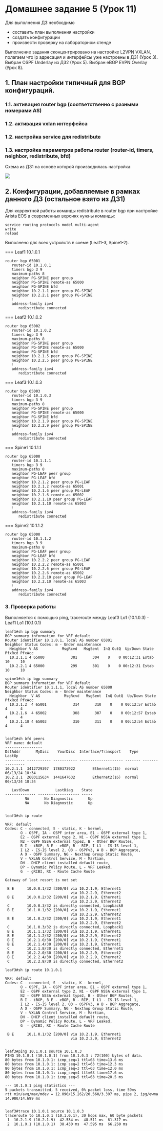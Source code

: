 # Домашнее задание 5 (Урок 11)

Для выполнения ДЗ необходимо
- составить план выполнения настройки
- создать конфигурации
- произвести проверку на лабораторном стенде

Выполнение задания сконцентрировано на настройке L2VPN VXLAN, полагаем что ip адресация и интерфейсы уже настроены в ДЗ1 (Урок 3).
Выбран OSPF Underlay из ДЗ2 (Урок 5).
Выбран eBGP EVPN Overlay (Урок 8).

## 1. План настройки типичный для BGP конфигураций.

### 1.1. активация router bgp (соответственно с разными номерами AS)
### 1.2. активация vxlan интерфейса
### 1.2. настройка service для redistribute
### 1.3. настройка параметров работы router (router-id, timers, neighbor, redistribute, bfd)


Схема из ДЗ1 на основе которой производилась настройка

![](pictures/Topo.PNG)

## 2. Конфигурации, добавляемые в рамках данного ДЗ (остальное взято из ДЗ1)

Для корректной работы команды redistribute в router bgp при настройке Arista EOS в современных версиях нужны команды:

```
service routing protocols model multi-agent
write
reload
```

Выполнено для всех устройств в схеме (Leaf1-3, Spine1-2).

=== Leaf1 10.1.0.1

```
router bgp 65001
   router-id 10.1.0.1
   timers bgp 3 9
   maximum-paths 8
   neighbor PG-SPINE peer group
   neighbor PG-SPINE remote-as 65000
   neighbor PG-SPINE bfd
   neighbor 10.2.1.1 peer group PG-SPINE
   neighbor 10.2.2.1 peer group PG-SPINE
   !
   address-family ipv4
      redistribute connected
```

=== Leaf2 10.1.0.2

```
router bgp 65002
   router-id 10.1.0.2
   timers bgp 3 9
   maximum-paths 8
   neighbor PG-SPINE peer group
   neighbor PG-SPINE remote-as 65000
   neighbor PG-SPINE bfd
   neighbor 10.2.1.5 peer group PG-SPINE
   neighbor 10.2.2.5 peer group PG-SPINE
   !
   address-family ipv4
      redistribute connected
```

=== Leaf3 10.1.0.3

```
router bgp 65003
   router-id 10.1.0.3
   timers bgp 3 9
   maximum-paths 8
   neighbor PG-SPINE peer group
   neighbor PG-SPINE remote-as 65000
   neighbor PG-SPINE bfd
   neighbor 10.2.1.9 peer group PG-SPINE
   neighbor 10.2.2.9 peer group PG-SPINE
   !
   address-family ipv4
      redistribute connected
```

=== Spine1 10.1.1.1

```
router bgp 65000
   router-id 10.1.1.1
   timers bgp 3 9
   maximum-paths 8
   neighbor PG-LEAF peer group
   neighbor PG-LEAF bfd
   neighbor 10.2.1.2 peer group PG-LEAF
   neighbor 10.2.1.2 remote-as 65001
   neighbor 10.2.1.6 peer group PG-LEAF
   neighbor 10.2.1.6 remote-as 65002
   neighbor 10.2.1.10 peer group PG-LEAF
   neighbor 10.2.1.10 remote-as 65003
   !
   address-family ipv4
      redistribute connected
```

=== Spine2 10.1.1.2

```
router bgp 65000
   router-id 10.1.1.2
   timers bgp 3 9
   maximum-paths 8
   neighbor PG-LEAF peer group
   neighbor PG-LEAF bfd
   neighbor 10.2.2.2 peer group PG-LEAF
   neighbor 10.2.2.2 remote-as 65001
   neighbor 10.2.2.6 peer group PG-LEAF
   neighbor 10.2.2.6 remote-as 65002
   neighbor 10.2.2.10 peer group PG-LEAF
   neighbor 10.2.2.10 remote-as 65003
   !
   address-family ipv4
      redistribute connected
```

### 3. Проверка работы

Выполняется с помощью ping, traceroute между Leaf3 Lo1 (10.1.0.3) - Leaf1 Lo1 (10.1.0.1)

~~~
leaf1#sh ip bgp summary
BGP summary information for VRF default
Router identifier 10.1.0.1, local AS number 65001
Neighbor Status Codes: m - Under maintenance
  Neighbor V AS           MsgRcvd   MsgSent  InQ OutQ  Up/Down State   PfxRcd PfxAcc
  10.2.1.1 4 65000            301       304    0    0 00:12:31 Estab   10     10
  10.2.2.1 4 65000            299       301    0    0 00:12:31 Estab   10     10

spine1#sh ip bgp summary
BGP summary information for VRF default
Router identifier 10.1.1.1, local AS number 65000
Neighbor Status Codes: m - Under maintenance
  Neighbor  V AS           MsgRcvd   MsgSent  InQ OutQ  Up/Down State   PfxRcd PfxAcc
  10.2.1.2  4 65001            314       310    0    0 00:12:57 Estab   4      4
  10.2.1.6  4 65002            308       307    0    0 00:12:57 Estab   4      4
  10.2.1.10 4 65003            310       311    0    0 00:12:54 Estab   4      4


leaf1#sh bfd peers
VRF name: default
-----------------
DstAddr       MyDisc    YourDisc  Interface/Transport    Type           LastUp
--------- ----------- ----------- -------------------- ------- ----------------
10.2.1.1  3412729397  1780373922        Ethernet1(15)  normal   06/13/24 18:34
10.2.2.1  2603115634  1441647632        Ethernet2(16)  normal   06/13/24 18:34

   LastDown            LastDiag    State
-------------- ------------------- -----
         NA       No Diagnostic       Up
         NA       No Diagnostic       Up


leaf3#sh ip route

VRF: default
Codes: C - connected, S - static, K - kernel,
       O - OSPF, IA - OSPF inter area, E1 - OSPF external type 1,
       E2 - OSPF external type 2, N1 - OSPF NSSA external type 1,
       N2 - OSPF NSSA external type2, B - Other BGP Routes,
       B I - iBGP, B E - eBGP, R - RIP, I L1 - IS-IS level 1,
       I L2 - IS-IS level 2, O3 - OSPFv3, A B - BGP Aggregate,
       A O - OSPF Summary, NG - Nexthop Group Static Route,
       V - VXLAN Control Service, M - Martian,
       DH - DHCP client installed default route,
       DP - Dynamic Policy Route, L - VRF Leaked,
       G  - gRIBI, RC - Route Cache Route

Gateway of last resort is not set

 B E      10.0.0.1/32 [200/0] via 10.2.1.9, Ethernet1
                              via 10.2.2.9, Ethernet2
 B E      10.0.0.2/32 [200/0] via 10.2.1.9, Ethernet1
                              via 10.2.2.9, Ethernet2
 C        10.0.0.3/32 is directly connected, Loopback0
 B E      10.1.0.1/32 [200/0] via 10.2.1.9, Ethernet1
                              via 10.2.2.9, Ethernet2
 B E      10.1.0.2/32 [200/0] via 10.2.1.9, Ethernet1
                              via 10.2.2.9, Ethernet2
 C        10.1.0.3/32 is directly connected, Loopback1
 B E      10.1.1.1/32 [200/0] via 10.2.1.9, Ethernet1
 B E      10.1.1.2/32 [200/0] via 10.2.2.9, Ethernet2
 B E      10.2.1.0/30 [200/0] via 10.2.1.9, Ethernet1
 B E      10.2.1.4/30 [200/0] via 10.2.1.9, Ethernet1
 C        10.2.1.8/30 is directly connected, Ethernet1
 B E      10.2.2.0/30 [200/0] via 10.2.2.9, Ethernet2
 B E      10.2.2.4/30 [200/0] via 10.2.2.9, Ethernet2
 C        10.2.2.8/30 is directly connected, Ethernet2

leaf3#sh ip route 10.1.0.1

VRF: default
Codes: C - connected, S - static, K - kernel,
       O - OSPF, IA - OSPF inter area, E1 - OSPF external type 1,
       E2 - OSPF external type 2, N1 - OSPF NSSA external type 1,
       N2 - OSPF NSSA external type2, B - Other BGP Routes,
       B I - iBGP, B E - eBGP, R - RIP, I L1 - IS-IS level 1,
       I L2 - IS-IS level 2, O3 - OSPFv3, A B - BGP Aggregate,
       A O - OSPF Summary, NG - Nexthop Group Static Route,
       V - VXLAN Control Service, M - Martian,
       DH - DHCP client installed default route,
       DP - Dynamic Policy Route, L - VRF Leaked,
       G  - gRIBI, RC - Route Cache Route

 B E      10.1.0.1/32 [200/0] via 10.2.1.9, Ethernet1
                              via 10.2.2.9, Ethernet2


leaf3#ping 10.1.0.1 source 10.1.0.3
PING 10.1.0.1 (10.1.0.1) from 10.1.0.3 : 72(100) bytes of data.
80 bytes from 10.1.0.1: icmp_seq=1 ttl=63 time=13.6 ms
80 bytes from 10.1.0.1: icmp_seq=2 ttl=63 time=12.3 ms
80 bytes from 10.1.0.1: icmp_seq=3 ttl=63 time=12.0 ms
80 bytes from 10.1.0.1: icmp_seq=4 ttl=63 time=17.6 ms
80 bytes from 10.1.0.1: icmp_seq=5 ttl=63 time=20.5 ms

--- 10.1.0.1 ping statistics ---
5 packets transmitted, 5 received, 0% packet loss, time 59ms
rtt min/avg/max/mdev = 12.090/15.262/20.560/3.307 ms, pipe 2, ipg/ewma 14.980/14.699 ms


leaf3#trace 10.1.0.1 source 10.1.0.3
traceroute to 10.1.0.1 (10.1.0.1), 30 hops max, 60 byte packets
 1  10.2.1.9 (10.2.1.9)  42.534 ms  48.511 ms  61.317 ms
 2  10.1.0.1 (10.1.0.1)  38.430 ms  47.595 ms  66.250 ms
~~~
